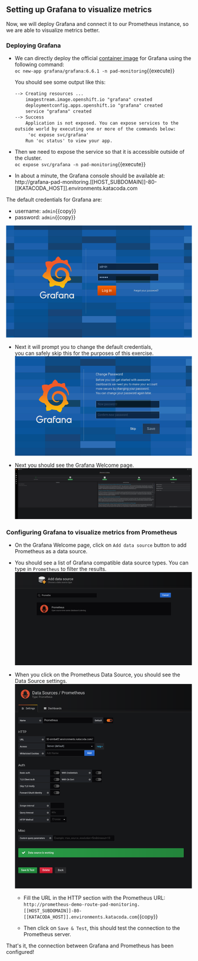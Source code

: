 

## Setting up Grafana to visualize metrics

Now, we will deploy Grafana and connect it to our Prometheus instance, so we are able to visualize metrics better.

### Deploying Grafana

* We can directly deploy the official [container image](https://hub.docker.com/r/grafana/grafana/) for Grafana using the following command: <br>
`oc new-app grafana/grafana:6.6.1 -n pad-monitoring`{{execute}}

  You should see some output like this:

  ```
  --> Creating resources ...
      imagestream.image.openshift.io "grafana" created
      deploymentconfig.apps.openshift.io "grafana" created
      service "grafana" created
  --> Success
      Application is not exposed. You can expose services to the outside world by executing one or more of the commands below:
       'oc expose svc/grafana'
      Run 'oc status' to view your app.
  ```

* Then we need to expose the service so that it is accessible outside of the cluster. <br>
`oc expose svc/grafana -n pad-monitoring`{{execute}}

* In about a minute, the Grafana console should be available at: <br>
http://grafana-pad-monitoring.[[HOST_SUBDOMAIN]]-80-[[KATACODA_HOST]].environments.katacoda.com

The default credentials for Grafana are:
  * username: `admin`{{copy}}
  * password: `admin`{{copy}}

  ![Grafana Login Page](../../assets/introduction/deploy-prometheus-grafana/03-grafana-login-page.png)

* Next it will prompt you to change the default credentials, <br>
you can safely skip this for the purposes of this exercise.  <br>
![Grafana Login Page](../../assets/introduction/deploy-prometheus-grafana/03-grafana-password-change-page.png)

* Next you should see the Grafana Welcome page. <br>
![Grafana Login Page](../../assets/introduction/deploy-prometheus-grafana/03-grafana-welcome-page.png)

### Configuring Grafana to visualize metrics from Prometheus

* On the Grafana Welcome page, click on `Add data source` button to add Prometheus as a data source.

* You should see a list of Grafana compatible data source types. You can type in `Prometheus` to filter the results. <br>
![Grafana Login Page](../../assets/introduction/deploy-prometheus-grafana/03-grafana-add-ds-page.png)

* When you click on the Prometheus Data Source, you should see the Data Source settings. <br>
![Grafana Login Page](../../assets/introduction/deploy-prometheus-grafana/03-grafana-add-prom-ds-page.png)

  * Fill the URL in the HTTP section with the Prometheus URL: <br>
`http://prometheus-demo-route-pad-monitoring.[[HOST_SUBDOMAIN]]-80-[[KATACODA_HOST]].environments.katacoda.com`{{copy}}

  * Then click on `Save & Test`, this should test the connection to the Prometheus server.

That's it, the connection between Grafana and Prometheus has been configured!
